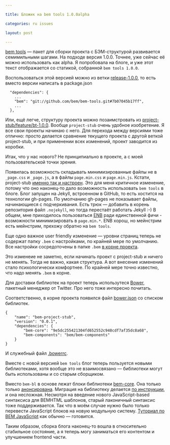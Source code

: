 ```yaml
---

title: Бложик на bem tools 1.0.0alpha

categories: ru issues

layout: post

---
```

[bem tools](http://bem.info/tools/bem/) &mdash; пакет для сборки проекта с
БЭМ-структурой развивается семимильными шагами. На подходе версия 1.0.0. Точнее,
уже сейчас её можно использовать как alpha. Я попробовала на блоге, и уже этот
текст отображается со статикой, собранной `bem tools 1.0.0`.

Воспользоваться этой версией можно из ветки
[release-1.0.0](https://github.com/bem/bem-tools/tree/release-1.0.0), то есть
вместо версии написать в package.json

```
  "dependencies": {
    ...
    "bem": "git://github.com/bem/bem-tools.git#7b07045b17ff",
    ...
  },
```

Или, ещё легче, структуру проекта можно позаимстровать из
[project-stub/feature/bt-1.0.0](https://github.com/bem/project-stub/tree/feature/bt-1.0.0).
 Вообще `project-stub` очень удобное изобретение. Я все свои проекты начинаю с
 него. Для перехода между версиями тоже отлично: просто делается сравнение
 текущего проекта с другой веткой project-stub, и при применении всех изменений,
 проект заводится из коробки.

Итак, что у нас нового? Не принципиально в проекте, а с моей пользовательской
точки зрения.

Появилась возможность складывать минимизированные файлы не в
`_page.css` и `_page.js`, а в файлы `page.min.css` и `page.min.js`. Кстати,
project-stub [именно так и
настроен](https://github.com/bem/project-stub/blob/142e92c58e2ecf0ea3b658f71c203fee214df8d1/.bem/make.js#L34).
Это для меня критичное изменение, потому что оно наконец-то дало возможность
использовать `bem tools` в блоге. Блог запущен на Jekyll, встроенном в GitHub,
то есть хостится на технологии gh-pages. По умолчанию gh-pages не показывает
файлы, начинающиеся с подчеркивания. Есть трюк — добавить в корень репозитория
файл `.nojekyll`, но тогда перестаёт работать Jekyll :-) В общем, мне
приходилось пользоваться [ENB](https://github.com/enb-make/enb) ради единственной 
фичи - возможности минимизировать в `page.min.*`. ENB хорош, но мейнстрим есть
мейнстрим, прехожу обратно на `bem tools`.

Еще одно важное user friendly изменение &mdash; уровни страниц теперь не содержат
папку `.bem` с настройками, по крайней мере по умолчанию. Все настройки
сосредоточены в папке `.bem` [в корне
проекта](https://github.com/bem/project-stub/tree/5231f6a2de35dabfd2017574673e40a2a36ed435/.bem).

Это изменеие не заметно, если начинать проект с project-stub и ничего не
менять. Тогда не важно, какая структура. А вот внесение изменений стало
психологически комфортнее. По крайней мере точно известно, что надо менять
`.bem` в корне.

Для доставки библиотек на проект теперь использутеся
[Bower](https://github.com/bower/bower), пакетный менеджер от Twitter. Про него
тоже интересно почитать.

Соответственно, в корне проекта появился файл
[bower.json](https://github.com/bem/project-stub/blob/5231f6a2de35dabfd2017574673e40a2a36ed435/bower.json)
со списком библиотек.

```
{
    "name": "bem-project-stub",
    "version": "0.0.1",
    "dependencies": {
        "bem-core": "9e5dc255421304fd652552c948cdf7af35dc8a68",
        "bem-components": "bem/bem-components"
    }
}
```

И служебный файл [.bowerrc](https://github.com/bem/project-stub/blob/5231f6a2de35dabfd2017574673e40a2a36ed435/.bowerrc).

Вместе с новой версией `bem tools` блог теперь пользуется новыми библиотеками,
хотя вообще это не взаимосвязано &mdash; библиотеки могут быть использованы и со старым
сборщиком.

Вместо `bem-bl` в основе лежат блоки библиотеки [bem-core](https://github.com/bem/bem-core/tree/v1).
Она только только [анонсирована](http://clubs.ya.ru/bem/replies.xml?item_no=4301).
Миграция на библиотеку делается [по инструкции](https://github.com/bem/bem-core/blob/v1/MIGRATION.ru.md),
и она несложная. Несмотря на введение нового JavaScript-based синтаксиса для
BEMHTML шаблонов, старый лаконичный синтаксис тоже поддерживается. Так что в моём
случае нужно было только перевести JavaScript блоков на новую модульную систему.
[Туториал по BEM JavaScript](https://github.com/varya/bem-js-tutorial) как обычно
&mdash; готовится.

Таким образом, сборка блога наконец-то вошла в относительно стабильное состояние,
а я теперь могу заниматься его контентом и улучшением frontend части.
